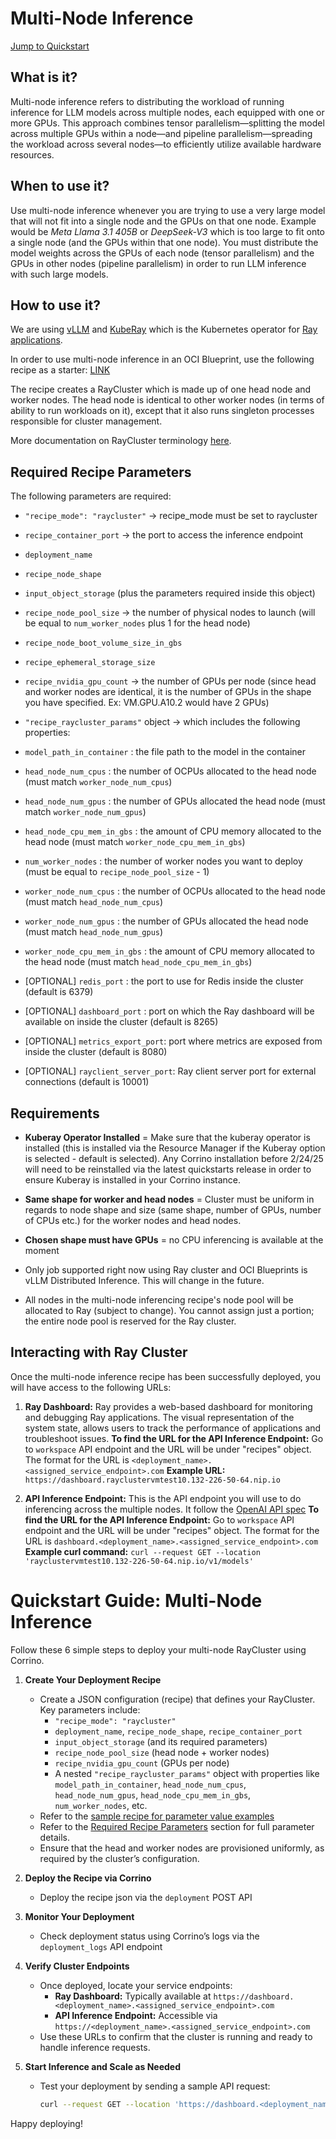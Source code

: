 # Multi-Node Inference

[Jump to Quickstart](#QuickStart_Guide)

## What is it?

Multi-node inference refers to distributing the workload of running inference for LLM models across multiple nodes, each equipped with one or more GPUs. This approach combines tensor parallelism—splitting the model across multiple GPUs within a node—and pipeline parallelism—spreading the workload across several nodes—to efficiently utilize available hardware resources.

## When to use it?

Use multi-node inference whenever you are trying to use a very large model that will not fit into a single node and the GPUs on that one node. Example would be _Meta Llama 3.1 405B_ or _DeepSeek-V3_ which is too large to fit onto a single node (and the GPUs within that one node). You must distribute the model weights across the GPUs of each node (tensor parallelism) and the GPUs in other nodes (pipeline parallelism) in order to run LLM inference with such large models.

## How to use it?

We are using [vLLM](https://docs.vllm.ai/en/latest/serving/distributed_serving.html) and [KubeRay](https://github.com/ray-project/kuberay?tab=readme-ov-file) which is the Kubernetes operator for [Ray applications](https://github.com/ray-project/ray).

In order to use multi-node inference in an OCI Blueprint, use the following recipe as a starter: [LINK](../sample_recipes/multinode_inference_VM_A10.json)

The recipe creates a RayCluster which is made up of one head node and worker nodes. The head node is identical to other worker nodes (in terms of ability to run workloads on it), except that it also runs singleton processes responsible for cluster management.

More documentation on RayCluster terminology [here](https://docs.ray.io/en/latest/cluster/key-concepts.html#ray-cluster).

## Required Recipe Parameters

The following parameters are required:

- `"recipe_mode": "raycluster"` -> recipe_mode must be set to raycluster

- `recipe_container_port` -> the port to access the inference endpoint

- `deployment_name`

- `recipe_node_shape`

- `input_object_storage` (plus the parameters required inside this object)

- `recipe_node_pool_size` -> the number of physical nodes to launch (will be equal to `num_worker_nodes` plus 1 for the head node)

- `recipe_node_boot_volume_size_in_gbs`

- `recipe_ephemeral_storage_size`

- `recipe_nvidia_gpu_count` -> the number of GPUs per node (since head and worker nodes are identical, it is the number of GPUs in the shape you have specified. Ex: VM.GPU.A10.2 would have 2 GPUs)

- `"recipe_raycluster_params"` object -> which includes the following properties:

- `model_path_in_container` : the file path to the model in the container

- `head_node_num_cpus` : the number of OCPUs allocated to the head node (must match `worker_node_num_cpus`)

- `head_node_num_gpus` : the number of GPUs allocated the head node (must match `worker_node_num_gpus`)

- `head_node_cpu_mem_in_gbs` : the amount of CPU memory allocated to the head node (must match `worker_node_cpu_mem_in_gbs`)

- `num_worker_nodes` : the number of worker nodes you want to deploy (must be equal to `recipe_node_pool_size` - 1)

- `worker_node_num_cpus` : the number of OCPUs allocated to the head node (must match `head_node_num_cpus`)

- `worker_node_num_gpus` : the number of GPUs allocated the head node (must match `head_node_num_gpus`)

- `worker_node_cpu_mem_in_gbs` : the amount of CPU memory allocated to the head node (must match `head_node_cpu_mem_in_gbs`)

- [OPTIONAL] `redis_port` : the port to use for Redis inside the cluster (default is 6379)

- [OPTIONAL] `dashboard_port` : port on which the Ray dashboard will be available on inside the cluster (default is 8265)

- [OPTIONAL] `metrics_export_port`: port where metrics are exposed from inside the cluster (default is 8080)

- [OPTIONAL] `rayclient_server_port`: Ray client server port for external connections (default is 10001)

## Requirements

- **Kuberay Operator Installed** = Make sure that the kuberay operator is installed (this is installed via the Resource Manager if the Kuberay option is selected - default is selected). Any Corrino installation before 2/24/25 will need to be reinstalled via the latest quickstarts release in order to ensure Kuberay is installed in your Corrino instance.

- **Same shape for worker and head nodes** = Cluster must be uniform in regards to node shape and size (same shape, number of GPUs, number of CPUs etc.) for the worker nodes and head nodes.

- **Chosen shape must have GPUs** = no CPU inferencing is available at the moment

- Only job supported right now using Ray cluster and OCI Blueprints is vLLM Distributed Inference. This will change in the future.

- All nodes in the multi-node inferencing recipe's node pool will be allocated to Ray (subject to change). You cannot assign just a portion; the entire node pool is reserved for the Ray cluster.

## Interacting with Ray Cluster

Once the multi-node inference recipe has been successfully deployed, you will have access to the following URLs:

1. **Ray Dashboard:** Ray provides a web-based dashboard for monitoring and debugging Ray applications. The visual representation of the system state, allows users to track the performance of applications and troubleshoot issues.
   **To find the URL for the API Inference Endpoint:** Go to `workspace` API endpoint and the URL will be under "recipes" object. The format for the URL is `<deployment_name>.<assigned_service_endpoint>.com`
   **Example URL:** `https://dashboard.rayclustervmtest10.132-226-50-64.nip.io`

2. **API Inference Endpoint:** This is the API endpoint you will use to do inferencing across the multiple nodes. It follow the [OpenAI API spec](https://platform.openai.com/docs/api-reference/introduction)
   **To find the URL for the API Inference Endpoint:** Go to `workspace` API endpoint and the URL will be under "recipes" object. The format for the URL is `dashboard.<deployment_name>.<assigned_service_endpoint>.com`
   **Example curl command:** `curl --request GET --location 'rayclustervmtest10.132-226-50-64.nip.io/v1/models'`

# Quickstart Guide: Multi-Node Inference

Follow these 6 simple steps to deploy your multi-node RayCluster using Corrino.

1. **Create Your Deployment Recipe**
   - Create a JSON configuration (recipe) that defines your RayCluster. Key parameters include:
     - `"recipe_mode": "raycluster"`
     - `deployment_name`, `recipe_node_shape`, `recipe_container_port`
     - `input_object_storage` (and its required parameters)
     - `recipe_node_pool_size` (head node + worker nodes)
     - `recipe_nvidia_gpu_count` (GPUs per node)
     - A nested `"recipe_raycluster_params"` object with properties like `model_path_in_container`, `head_node_num_cpus`, `head_node_num_gpus`, `head_node_cpu_mem_in_gbs`, `num_worker_nodes`, etc.
   - Refer to the [sample recipe for parameter value examples](../sample_recipes/multinode_inference_VM_A10.json)
   - Refer to the [Required Recipe Parameters](#Required_Recipe_Parameters) section for full parameter details.
   - Ensure that the head and worker nodes are provisioned uniformly, as required by the cluster’s configuration.
2. **Deploy the Recipe via Corrino**
   - Deploy the recipe json via the `deployment` POST API
3. **Monitor Your Deployment**
   - Check deployment status using Corrino’s logs via the `deployment_logs` API endpoint
4. **Verify Cluster Endpoints**

   - Once deployed, locate your service endpoints:
     - **Ray Dashboard:** Typically available at `https://dashboard.<deployment_name>.<assigned_service_endpoint>.com`
     - **API Inference Endpoint:** Accessible via `https://<deployment_name>.<assigned_service_endpoint>.com`
   - Use these URLs to confirm that the cluster is running and ready to handle inference requests.

5. **Start Inference and Scale as Needed**
   - Test your deployment by sending a sample API request:
     ```bash
     curl --request GET --location 'https://dashboard.<deployment_name>.<assigned_service_endpoint>.com/v1/models'
     ```

Happy deploying!
